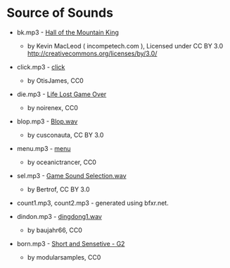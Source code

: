 Source of Sounds
====================

 * bk.mp3 - [Hall of the Mountain King](http://incompetech.com/music/royalty-free/index.html?isrc=USUAN1200072)
   - by Kevin MacLeod ( incompetech.com ), Licensed under CC BY 3.0 http://creativecommons.org/licenses/by/3.0/
  
 * click.mp3 - [click](https://freesound.org/people/OtisJames/sounds/215772/)
   - by OtisJames, CC0

 * die.mp3 - [Life Lost Game Over](https://freesound.org/people/noirenex/sounds/159408/)
   - by noirenex, CC0
 
 * blop.mp3 - [Blop.wav](https://freesound.org/people/cusconauta/sounds/219012/)
   - by cusconauta, CC BY 3.0

 * menu.mp3 - [menu](https://freesound.org/people/oceanictrancer/sounds/246420/)
   - by oceanictrancer, CC0

 * sel.mp3 - [Game Sound Selection.wav](https://freesound.org/people/Bertrof/sounds/131658/)
   - by Bertrof, CC BY 3.0

 * count1.mp3, count2.mp3 - generated using bfxr.net.
 
 * dindon.mp3 - [dingdong1.wav](https://freesound.org/people/baujahr66/sounds/157252/)
   - by baujahr66, CC0

 * born.mp3 - [Short and Sensetive - G2](https://freesound.org/people/modularsamples/sounds/281726/)
   - by modularsamples, CC0
